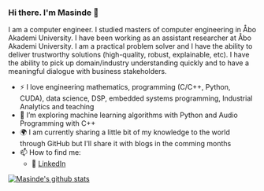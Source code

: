 ### Hi there. I'm Masinde 👋

I am a computer engineer. I studied masters of computer engineering in Åbo Akademi University. I have been working as an
assistant researcher at Åbo Akademi University. I am a practical problem solver and I have the ability to deliver trustworthy solutions (high-quality, robust, explainable, etc). I have the ability to pick up domain/industry understanding quickly and to have a meaningful dialogue with business stakeholders.

- :zap: I love engineering mathematics, programming (C/C++, Python, CUDA), data science, DSP, embedded systems programming, Industrial Analytics and teaching
- 🌱 I’m exploring machine learning algorithms with Python and Audio Programming with C++
- :earth_africa: I am currently sharing a little bit of my knowledge to the world through GitHub but I'll share it with blogs in the comming months
- 📫 How to find me: 
  - :office: [LinkedIn](https://www.linkedin.com/in/mmasinde)






[![Masinde's github stats](https://github-readme-stats.vercel.app/api?username=masinde70&count_private=true&show_icons=true&theme=tokyonight&hide_rank=false)](https://github.com/anuraghazra/github-readme-stats)




